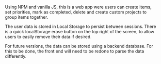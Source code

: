 Using NPM and vanilla JS, this is a web app were users  can create items, set priorities, mark as completed, delete and create custom projects to group items together.

The user data is stored in Local Storage to persist between sessions. There is a quick localStorage erase button on the top right of the screen, to allow users to easily remove their data if desired.

For future versions, the data can be stored using a backend database. For this to be done, the front end will need to be redone to parse the data differently. 